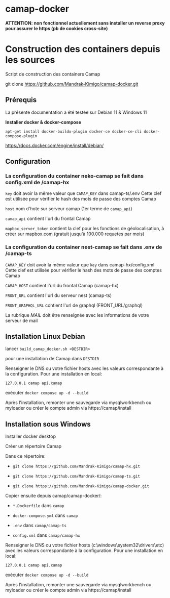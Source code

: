 # camap-docker

__ATTENTION: non fonctionnel actuellement sans installer un reverse proxy pour assurer le https (pb de cookies cross-site)__

# Construction des containers depuis les sources

Script de construction des containers Camap

git clone https://github.com/Mandrak-Kimigo/camap-docker.git

## Prérequis

La présente documentation a été testée sur Debian 11 & Windows 11

**Installer docker & docker-compose**

```apt-get install docker-buildx-plugin docker-ce docker-ce-cli docker-compose-plugin```

https://docs.docker.com/engine/install/debian/

## Configuration

### La configuration du container neko-camap se fait dans __config.xml__ de <DESTDIR>/camap-hx

```key``` doit avoir la même valeur que ```CAMAP_KEY``` dans camap-ts/.env
Cette clef est utilisée pour vérifier le hash des mots de passe des comptes Camap

```host``` nom d'hote sur serveur camap (1er terme de ```camap_api```)

```camap_api``` contient l'url du frontal Camap

```mapbox_server_token``` contient la clef pour les fonctions de géolocalisation, à créer sur mapbox.com (gratuit jusqu'à 100.000 requetes par mois)

### La configuration du container nest-camap se fait dans __.env__ de <DESTDIR>/camap-ts

```CAMAP_KEY``` doit avoir la même valeur que ```key``` dans camap-hx/config.xml
Cette clef est utilisée pour vérifier le hash des mots de passe des comptes Camap

```CAMAP_HOST``` contient l'url du frontal Camap (camap-hx)

```FRONT_URL``` contient l'url du serveur nest (camap-ts)

```FRONT_GRAPHQL_URL``` contient l'url de graphql (FRONT_URL/graphql)

La rubrique _MAIL_ doit être renseignée avec les informations de votre serveur de mail

## Installation Linux Debian

lancer
`build_camap_docker.sh <DESTDIR>`

pour une installation de Camap dans ```DESTDIR```

Renseigner le DNS ou votre fichier hosts avec les valeurs correspondante à la configuration.
Pour une installation en local:

```127.0.0.1 camap api.camap```

exécuter ```docker compose up -d --build```

Après l'installation, remonter une sauvegarde via mysqlworkbench ou myloader ou créer le compte admin via https://camap/install

## Installation sous Windows

Installer docker desktop

Créer un répertoire Camap

Dans ce répertoire:

- ```git clone https://github.com/Mandrak-Kimigo/camap-hx.git```

- ```git clone https://github.com/Mandrak-Kimigo/camap-ts.git```

- ```git clone https://github.com/Mandrak-Kimigo/camap-docker.git```


Copier ensuite depuis camap/camap-docker/:

- ```*.Dockerfile``` dans ```camap```

- ```docker-compose.yml``` dans ```camap```

- ```.env``` dans ```camap/camap-ts```

- ```config.xml``` dans ```camap/camap-hx```

Renseigner le DNS ou votre fichier hosts (c:\windows\system32\drivers\etc) avec les valeurs correspondante à la configuration.
Pour une installation en local:

```127.0.0.1 camap api.camap```

exécuter ```docker compose up -d --build```

Après l'installation, remonter une sauvegarde via mysqlworkbench ou myloader ou créer le compte admin via https://camap/install

